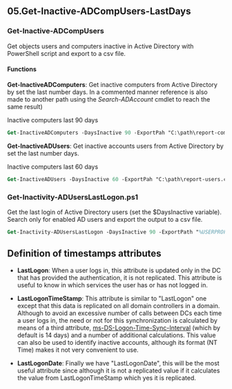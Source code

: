 ## 05.Get-Inactive-ADCompUsers-LastDays

### **Get-Inactive-ADCompUsers**

Get objects users and computers inactive in Active Directory with PowerShell script and export to a csv file.

#### Functions
**Get-InactiveADComputers**: Get inactive computers from Active Directory by set the last number days. In a commented manner reference is also made to another path using the *Search-ADAccount* cmdlet to reach the same result)

Inactive computers last 90 days
```ps
Get-InactiveADComputers -DaysInactive 90 -ExportPah "C:\path\report-computers.csv"
```
**Get-InactiveADUsers**: Get inactive accounts users from Active Directory by set the last number days.

Inactive computers last 60 days
```ps
Get-InactiveADUsers -DaysInactive 60 -ExportPah "C:\path\report-users.csv"
```

### **Get-Inactivity-ADUsersLastLogon.ps1**

Get the last login of Active Directory users (set the $DaysInactive variable). Search only for enabled AD users and export the output to a csv file.
```ps
Get-Inactivity-ADUsersLastLogon -DaysInactive 90 -ExportPath "%USERPROFILE%\Desktop\ADUsersLastLogon.csv"
```

## Definition of timestamps attributes

- **LastLogon**: When a user logs in, this attribute is updated only in the DC that has provided the authentication, it is not replicated. This attribute is useful to know in which services the user has or has not logged in.

- **LastLogonTimeStamp**: This attribute is similar to "LastLogon" one except that this data is replicated on all domain controllers in a domain. Although to avoid an excessive number of calls between DCs each time a user logs in, the need or not for this synchronization is calculated by means of a third attribute, [ms-DS-Logon-Time-Sync-Interval](https://learn.microsoft.com/en-us/windows/win32/adschema/a-msds-logontimesyncinterval) (which by default is 14 days) and a number of additional calculations. This value can also be used to identify inactive accounts, although its format (NT Time) makes it not very convenient to use.

- **LastLogonDate**: Finally we have "LastLogonDate", this will be the most useful attribute since although it is not a replicated value if it calculates the value from LastLogonTimeStamp which yes it is replicated.
